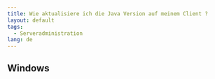 ```yaml
---
title: Wie aktualisiere ich die Java Version auf meinem Client ?
layout: default
tags:
  - Serveradministration
lang: de
---
```


## Windows


